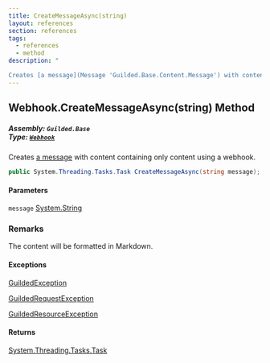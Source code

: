 ```yaml
---
title: CreateMessageAsync(string)
layout: references
section: references
tags:
  - references
  - method
description: "

Creates [a message](Message 'Guilded.Base.Content.Message') with content containing only content using a webhook."
---
```


## Webhook.CreateMessageAsync(string) Method
##### **Assembly:** `Guilded.Base`<br/>**Type:** [`Webhook`](Webhook 'Guilded.Base.Servers.Webhook')

Creates [a message](Message 'Guilded.Base.Content.Message') with content containing only content using a webhook.

```csharp
public System.Threading.Tasks.Task CreateMessageAsync(string message);
```
#### Parameters

<a name='Guilded.Base.Servers.Webhook.CreateMessageAsync(string).message'></a>

`message` [System.String](https://docs.microsoft.com/en-us/dotnet/api/System.String 'System.String')

### Remarks
  
The content will be formatted in Markdown.

#### Exceptions

[GuildedException](GuildedException 'Guilded.Base.GuildedException')

[GuildedRequestException](GuildedRequestException 'Guilded.Base.GuildedRequestException')

[GuildedResourceException](GuildedResourceException 'Guilded.Base.GuildedResourceException')

#### Returns
[System.Threading.Tasks.Task](https://docs.microsoft.com/en-us/dotnet/api/System.Threading.Tasks.Task 'System.Threading.Tasks.Task')